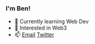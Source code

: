 ### I'm Ben! 

- 🌱 Currently learning Web Dev
- 🧬 Interested in Web3
- 📫 [Email](mailto:b3nik@proton.me) [Twitter](https://twitter.com/b3nik_eth)